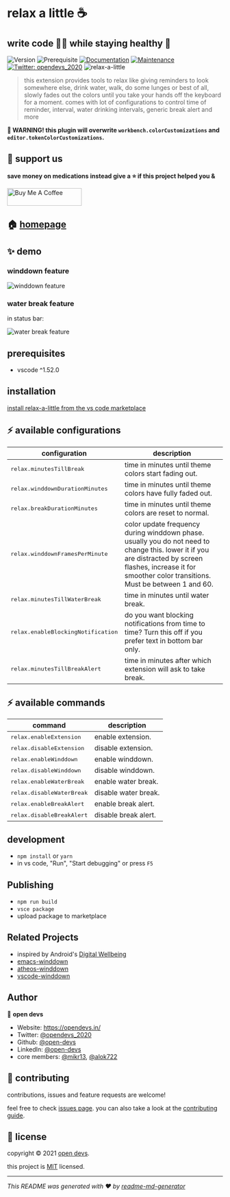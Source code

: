 # relax a little ☕

## write code 👨‍💻 while staying healthy 💪

![Version](https://img.shields.io/badge/version-0.2.0-blue.svg?cacheSeconds=2592000)
![Prerequisite](https://img.shields.io/badge/vscode-%5E1.52.0-blue.svg)
[![Documentation](https://img.shields.io/badge/documentation-yes-brightgreen.svg)](https://github.com/open-devs/relax-a-little#readme)
[![Maintenance](https://img.shields.io/badge/Maintained%3F-yes-green.svg)](https://github.com/open-devs/relax-a-little/graphs/commit-activity)
[![Twitter: opendevs\_2020](https://img.shields.io/twitter/follow/opendevs\_2020.svg?style=social)](https://twitter.com/opendevs\_2020)
![relax-a-little](https://github.com/open-devs/relax-a-little/workflows/relax-a-little/badge.svg)

> this extension provides tools to relax like giving reminders to look somewhere else, drink water, walk, do some lunges or best of all, slowly fades out the colors until you take your hands off the keyboard for a moment. comes with lot of configurations to control time of reminder, interval, water drinking intervals, generic break alert and more

**🔴 WARNING! this plugin will overwrite `workbench.colorCustomizations` and `editor.tokenColorCustomizations`.**

## 🙌 support us

**save money on medications instead give a ⭐️ if this project helped you &**

<a href="https://www.buymeacoffee.com/opendevs" target="_blank"><img src="https://cdn.buymeacoffee.com/buttons/v2/default-yellow.png" alt="Buy Me A Coffee" height="41" width="174"></a>

## 🏠 [homepage](https://github.com/open-devs/relax-a-little)

## ✨ demo

### winddown feature

![winddown feature](https://raw.githubusercontent.com/open-devs/relax-a-little/main/static/images/demo.gif)

### water break feature

in status bar:

![water break feature](https://raw.githubusercontent.com/open-devs/relax-a-little/main/static/images/water-break.png)

## prerequisites

- vscode ^1.52.0

## installation

[install relax-a-little from the vs code marketplace](https://marketplace.visualstudio.com/items?itemName=open-devs.relax-a-little)

## ⚡ available configurations

| configuration                                | description                                          |
| ----------------------------------------------| ----------------------------------------------------- |
| <kbd>relax.minutesTillBreak</kbd>      | time in minutes until theme colors start fading out.   |
| <kbd>relax.winddownDurationMinutes</kbd> | time in minutes until theme colors have fully faded out. |
| <kbd>relax.breakDurationMinutes</kbd>       | time in minutes until theme colors are reset to normal. |
| <kbd>relax.winddownFramesPerMinute</kbd>    | color update frequency during winddown phase. usually you do not need to change this. lower it if you are distracted by screen flashes, increase it for smoother color transitions. Must be between 1 and 60.   |
| <kbd>relax.minutesTillWaterBreak</kbd>   | time in minutes until water break.        |
| <kbd>relax.enableBlockingNotification</kbd>        | do you want blocking notifications from time to time? Turn this off if you prefer text in bottom bar only.            |
| <kbd>relax.minutesTillBreakAlert</kbd>        | time in minutes after which extension will ask to take break.            |

## ⚡ available commands

| command                                | description                                          |
| ----------------------------------------------| ----------------------------------------------------- |
| <kbd>relax.enableExtension</kbd>      | enable extension.   |
| <kbd>relax.disableExtension</kbd> | disable extension. |
| <kbd>relax.enableWinddown</kbd>       | enable winddown. |
| <kbd>relax.disableWinddown</kbd>    | disable winddown.   |
| <kbd>relax.enableWaterBreak</kbd>   | enable water break.        |
| <kbd>relax.disableWaterBreak</kbd>        | disable water break.            |
| <kbd>relax.enableBreakAlert</kbd>        | enable break alert.            |
| <kbd>relax.disableBreakAlert</kbd>        | disable break alert.            |

## development

- `npm install` or `yarn`
- in vs code, "Run", "Start debugging" or press `F5`

## Publishing

- `npm run build`
- `vsce package`
- upload package to marketplace

## Related Projects

- inspired by Android's [Digital Wellbeing](https://www.android.com/digital-wellbeing/)
- [emacs-winddown](https://github.com/syohex/emacs-winddown)
- [atheos-winddown](https://github.com/HLSiira/Atheos-Winddown)
- [vscode-winddown](https://github.com/schneefux/vscode-winddown)

## Author

👤 **open devs**

- Website: https://opendevs.in/
- Twitter: [@opendevs_2020](https://twitter.com/@opendevs_2020)
- Github: [@open-devs](https://github.com/open-devs)
- LinkedIn: [@open-devs](https://www.linkedin.com/company/open-devs/)
- core members: [@mikr13](https://github.com/mikr13), [@alok722](https://github.com/alok722)

## 🤝 contributing

contributions, issues and feature requests are welcome!

feel free to check [issues page](https://github.com/open-devs/relax-a-little/issues). you can also take a look at the [contributing guide](https://github.com/open-devs/relax-a-little/blob/master/CONTRIBUTING.md).

## 📝 license

copyright © 2021 [open devs](https://github.com/open-devs).

this project is [MIT](https://github.com/open-devs/relax-a-little/blob/master/LICENSE) licensed.

***
_This README was generated with ❤️ by [readme-md-generator](https://github.com/kefranabg/readme-md-generator)_
